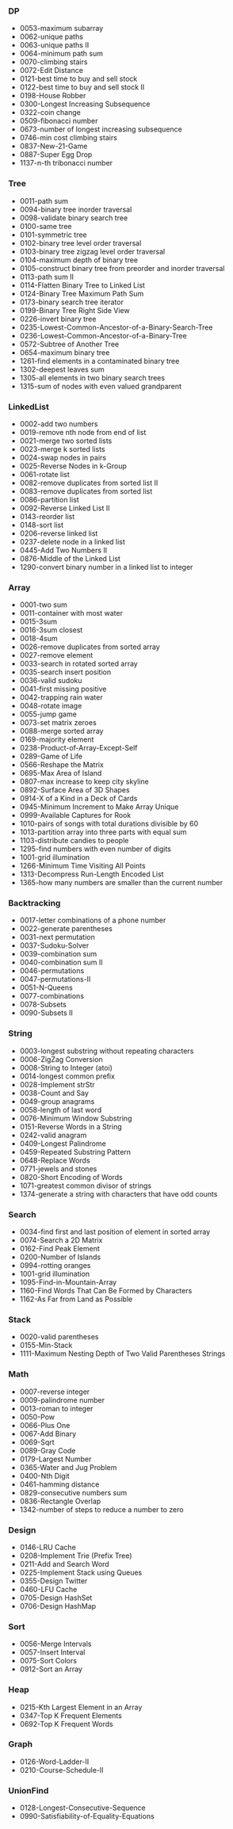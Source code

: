 
### DP
  - 0053-maximum subarray
  - 0062-unique paths
  - 0063-unique paths II
  - 0064-minimum path sum 
  - 0070-climbing stairs
  - 0072-Edit Distance
  - 0121-best time to buy and sell stock 
  - 0122-best time to buy and sell stock II
  - 0198-House Robber
  - 0300-Longest Increasing Subsequence
  - 0322-coin change
  - 0509-fibonacci number
  - 0673-number of longest increasing subsequence
  - 0746-min cost climbing stairs
  - 0837-New-21-Game
  - 0887-Super Egg Drop
  - 1137-n-th tribonacci number

### Tree
  - 0011-path sum
  - 0094-binary tree inorder traversal
  - 0098-validate binary search tree
  - 0100-same tree
  - 0101-symmetric tree
  - 0102-binary tree level order traversal
  - 0103-binary tree zigzag level order traversal
  - 0104-maximum depth of binary tree
  - 0105-construct binary tree from preorder and inorder traversal
  - 0113-path sum II
  - 0114-Flatten Binary Tree to Linked List
  - 0124-Binary Tree Maximum Path Sum
  - 0173-binary search tree iterator
  - 0199-Binary Tree Right Side View
  - 0226-invert binary tree
  - 0235-Lowest-Common-Ancestor-of-a-Binary-Search-Tree
  - 0236-Lowest-Common-Ancestor-of-a-Binary-Tree
  - 0572-Subtree of Another Tree
  - 0654-maximum binary tree
  - 1261-find elements in a contaminated binary tree
  - 1302-deepest leaves sum
  - 1305-all elements in two binary search trees
  - 1315-sum of nodes with even valued grandparent

### LinkedList
  - 0002-add two numbers
  - 0019-remove nth node from end of list
  - 0021-merge two sorted lists
  - 0023-merge k sorted lists
  - 0024-swap nodes in pairs
  - 0025-Reverse Nodes in k-Group 
  - 0061-rotate list
  - 0082-remove duplicates from sorted list II
  - 0083-remove duplicates from sorted list
  - 0086-partition list
  - 0092-Reverse Linked List II
  - 0143-reorder list
  - 0148-sort list
  - 0206-reverse linked list
  - 0237-delete node in a linked list
  - 0445-Add Two Numbers II
  - 0876-Middle of the Linked List
  - 1290-convert binary number in a linked list to integer

### Array
  - 0001-two sum
  - 0011-container with most water
  - 0015-3sum
  - 0016-3sum closest
  - 0018-4sum
  - 0026-remove duplicates from sorted array
  - 0027-remove element
  - 0033-search in rotated sorted array
  - 0035-search insert position
  - 0036-valid sudoku
  - 0041-first missing positive
  - 0042-trapping rain water
  - 0048-rotate image 
  - 0055-jump game
  - 0073-set matrix zeroes 
  - 0088-merge sorted array
  - 0169-majority element
  - 0238-Product-of-Array-Except-Self
  - 0289-Game of Life
  - 0566-Reshape the Matrix
  - 0695-Max Area of Island
  - 0807-max increase to keep city skyline
  - 0892-Surface Area of 3D Shapes
  - 0914-X of a Kind in a Deck of Cards
  - 0945-Minimum Increment to Make Array Unique
  - 0999-Available Captures for Rook
  - 1010-pairs of songs with total durations divisible by 60
  - 1013-partition array into three parts with equal sum
  - 1103-distribute candies to people
  - 1295-find numbers with even number of digits 
  - 1001-grid illumination
  - 1266-Minimum Time Visiting All Points
  - 1313-Decompress Run-Length Encoded List
  - 1365-how many numbers are smaller than the current number

### Backtracking
  - 0017-letter combinations of a phone number
  - 0022-generate parentheses
  - 0031-next permutation
  - 0037-Sudoku-Solver
  - 0039-combination sum
  - 0040-combination sum II
  - 0046-permutations
  - 0047-permutations-II
  - 0051-N-Queens
  - 0077-combinations
  - 0078-Subsets
  - 0090-Subsets II

### String
  - 0003-longest substring without repeating characters
  - 0006-ZigZag Conversion
  - 0008-String to Integer (atoi)
  - 0014-longest common prefix
  - 0028-Implement strStr
  - 0038-Count and Say
  - 0049-group anagrams
  - 0058-length of last word
  - 0076-Minimum Window Substring
  - 0151-Reverse Words in a String
  - 0242-valid anagram
  - 0409-Longest Palindrome
  - 0459-Repeated Substring Pattern
  - 0648-Replace Words
  - 0771-jewels and stones
  - 0820-Short Encoding of Words
  - 1071-greatest common divisor of strings
  - 1374-generate a string with characters that have odd counts

### Search
  - 0034-find first and last position of element in sorted array
  - 0074-Search a 2D Matrix
  - 0162-Find Peak Element
  - 0200-Number of Islands
  - 0994-rotting oranges
  - 1001-grid illumination
  - 1095-Find-in-Mountain-Array
  - 1160-Find Words That Can Be Formed by Characters
  - 1162-As Far from Land as Possible

### Stack
  - 0020-valid parentheses
  - 0155-Min-Stack
  - 1111-Maximum Nesting Depth of Two Valid Parentheses Strings

### Math
  - 0007-reverse integer
  - 0009-palindrome number
  - 0013-roman to integer
  - 0050-Pow
  - 0066-Plus One
  - 0067-Add Binary
  - 0069-Sqrt
  - 0089-Gray Code
  - 0179-Largest Number
  - 0365-Water and Jug Problem
  - 0400-Nth Digit
  - 0461-hamming distance
  - 0829-consecutive numbers sum
  - 0836-Rectangle Overlap
  - 1342-number of steps to reduce a number to zero

### Design
  - 0146-LRU Cache
  - 0208-Implement Trie (Prefix Tree)
  - 0211-Add and Search Word
  - 0225-Implement Stack using Queues
  - 0355-Design Twitter
  - 0460-LFU Cache
  - 0705-Design HashSet
  - 0706-Design HashMap

### Sort
  - 0056-Merge Intervals
  - 0057-Insert Interval
  - 0075-Sort Colors
  - 0912-Sort an Array

### Heap
  - 0215-Kth Largest Element in an Array
  - 0347-Top K Frequent Elements
  - 0692-Top K Frequent Words

### Graph
  - 0126-Word-Ladder-II
  - 0210-Course-Schedule-II

### UnionFind
  - 0128-Longest-Consecutive-Sequence
  - 0990-Satisfiability-of-Equality-Equations